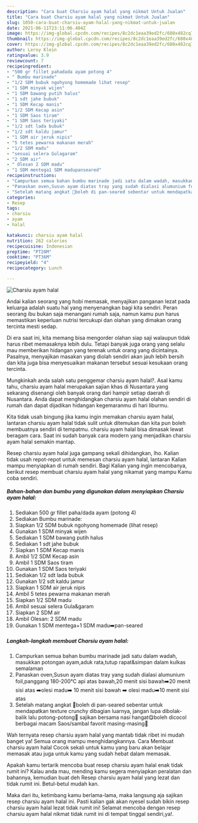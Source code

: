 ```yaml
---
description: "Cara buat Charsiu ayam halal yang nikmat Untuk Jualan"
title: "Cara buat Charsiu ayam halal yang nikmat Untuk Jualan"
slug: 1050-cara-buat-charsiu-ayam-halal-yang-nikmat-untuk-jualan
date: 2021-06-11T23:11:06.404Z
image: https://img-global.cpcdn.com/recipes/8c2dc1eaa39ed2fc/680x482cq70/charsiu-ayam-halal-foto-resep-utama.jpg
thumbnail: https://img-global.cpcdn.com/recipes/8c2dc1eaa39ed2fc/680x482cq70/charsiu-ayam-halal-foto-resep-utama.jpg
cover: https://img-global.cpcdn.com/recipes/8c2dc1eaa39ed2fc/680x482cq70/charsiu-ayam-halal-foto-resep-utama.jpg
author: Leroy Klein
ratingvalue: 3.9
reviewcount: 7
recipeingredient:
- "500 gr fillet pahadada ayam potong 4"
- " Bumbu marinade"
- "1/2 SDM bubuk ngohyong homemade lihat resep"
- "1 SDM minyak wijen"
- "1 SDM bawang putih halus"
- "1 sdt jahe bubuk"
- "1 SDM Kecap manis"
- "1/2 SDM Kecap asin"
- "1 SDM Saos tiram"
- "1 SDM Saos teriyaki"
- "1/2 sdt lada bubuk"
- "1/2 sdt kaldu jamur"
- "1 SDM air jeruk nipis"
- "5 tetes pewarna makanan merah"
- "1/2 SDM madu"
- "sesuai selera Gulagaram"
- "2 SDM air"
- " Olesan 2 SDM madu"
- "1 SDM mentega1 SDM madupanseared"
recipeinstructions:
- "Campurkan semua bahan bumbu marinade jadi satu dalam wadah, masukkan potongan ayam,aduk rata,tutup rapat&amp;simpan dalam kulkas semalaman"
- "Panaskan oven,Susun ayam diatas tray yang sudah dialasi alumunium foil,panggang 180-200°C api atas bawah,20 menit sisi bawah➡️20 menit sisi atas ➡️olesi madu➡️ 10 menit sisi bawah ➡️ olesi madu➡️10 menit sisi atas"
- "Setelah matang angkat 📛boleh di pan-seared sebentar untuk mendapatkan texture crunchy dibagian luarnya, jangan lupa dibolak-balik lalu potong-potong📛 sajikan bersama nasi hangat😋boleh dicocol berbagai macam Saos/sambal favorit masing-masing🥰"
categories:
- Resep
tags:
- charsiu
- ayam
- halal

katakunci: charsiu ayam halal 
nutrition: 262 calories
recipecuisine: Indonesian
preptime: "PT20M"
cooktime: "PT36M"
recipeyield: "4"
recipecategory: Lunch

---
```



![Charsiu ayam halal](https://img-global.cpcdn.com/recipes/8c2dc1eaa39ed2fc/680x482cq70/charsiu-ayam-halal-foto-resep-utama.jpg)

Andai kalian seorang yang hobi memasak, menyajikan panganan lezat pada keluarga adalah suatu hal yang menyenangkan bagi kita sendiri. Peran seorang ibu bukan saja menangani rumah saja, namun kamu pun harus memastikan keperluan nutrisi tercukupi dan olahan yang dimakan orang tercinta mesti sedap.

Di era  saat ini, kita memang bisa mengorder olahan siap saji walaupun tidak harus ribet memasaknya lebih dulu. Tetapi banyak juga orang yang selalu mau memberikan hidangan yang terenak untuk orang yang dicintainya. Pasalnya, menyajikan masakan yang diolah sendiri akan jauh lebih bersih dan kita juga bisa menyesuaikan makanan tersebut sesuai kesukaan orang tercinta. 



Mungkinkah anda salah satu penggemar charsiu ayam halal?. Asal kamu tahu, charsiu ayam halal merupakan sajian khas di Nusantara yang sekarang disenangi oleh banyak orang dari hampir setiap daerah di Nusantara. Anda dapat menghidangkan charsiu ayam halal olahan sendiri di rumah dan dapat dijadikan hidangan kegemaranmu di hari liburmu.

Kita tidak usah bingung jika kamu ingin memakan charsiu ayam halal, lantaran charsiu ayam halal tidak sulit untuk ditemukan dan kita pun boleh membuatnya sendiri di tempatmu. charsiu ayam halal bisa dimasak lewat beragam cara. Saat ini sudah banyak cara modern yang menjadikan charsiu ayam halal semakin mantap.

Resep charsiu ayam halal juga gampang sekali dihidangkan, lho. Kalian tidak usah repot-repot untuk memesan charsiu ayam halal, lantaran Kalian mampu menyiapkan di rumah sendiri. Bagi Kalian yang ingin mencobanya, berikut resep membuat charsiu ayam halal yang nikamat yang mampu Kamu coba sendiri.

<!--inarticleads1-->

##### Bahan-bahan dan bumbu yang digunakan dalam menyiapkan Charsiu ayam halal:

1. Sediakan 500 gr fillet paha/dada ayam (potong 4)
1. Sediakan  Bumbu marinade:
1. Siapkan 1/2 SDM bubuk ngohyong homemade (lihat resep)
1. Gunakan 1 SDM minyak wijen
1. Sediakan 1 SDM bawang putih halus
1. Sediakan 1 sdt jahe bubuk
1. Siapkan 1 SDM Kecap manis
1. Ambil 1/2 SDM Kecap asin
1. Ambil 1 SDM Saos tiram
1. Gunakan 1 SDM Saos teriyaki
1. Sediakan 1/2 sdt lada bubuk
1. Gunakan 1/2 sdt kaldu jamur
1. Siapkan 1 SDM air jeruk nipis
1. Ambil 5 tetes pewarna makanan merah
1. Siapkan 1/2 SDM madu
1. Ambil sesuai selera Gula&amp;garam
1. Siapkan 2 SDM air
1. Ambil  Olesan: 2 SDM madu
1. Gunakan 1 SDM mentega+1 SDM madu➡️pan-seared




<!--inarticleads2-->

##### Langkah-langkah membuat Charsiu ayam halal:

1. Campurkan semua bahan bumbu marinade jadi satu dalam wadah, masukkan potongan ayam,aduk rata,tutup rapat&amp;simpan dalam kulkas semalaman
1. Panaskan oven,Susun ayam diatas tray yang sudah dialasi alumunium foil,panggang 180-200°C api atas bawah,20 menit sisi bawah➡️20 menit sisi atas ➡️olesi madu➡️ 10 menit sisi bawah ➡️ olesi madu➡️10 menit sisi atas
1. Setelah matang angkat 📛boleh di pan-seared sebentar untuk mendapatkan texture crunchy dibagian luarnya, jangan lupa dibolak-balik lalu potong-potong📛 sajikan bersama nasi hangat😋boleh dicocol berbagai macam Saos/sambal favorit masing-masing🥰




Wah ternyata resep charsiu ayam halal yang mantab tidak ribet ini mudah banget ya! Semua orang mampu menghidangkannya. Cara Membuat charsiu ayam halal Cocok sekali untuk kamu yang baru akan belajar memasak atau juga untuk kamu yang sudah hebat dalam memasak.

Apakah kamu tertarik mencoba buat resep charsiu ayam halal enak tidak rumit ini? Kalau anda mau, mending kamu segera menyiapkan peralatan dan bahannya, kemudian buat deh Resep charsiu ayam halal yang lezat dan tidak rumit ini. Betul-betul mudah kan. 

Maka dari itu, ketimbang kamu berlama-lama, maka langsung aja sajikan resep charsiu ayam halal ini. Pasti kalian gak akan nyesel sudah bikin resep charsiu ayam halal lezat tidak rumit ini! Selamat mencoba dengan resep charsiu ayam halal nikmat tidak rumit ini di tempat tinggal sendiri,ya!.

